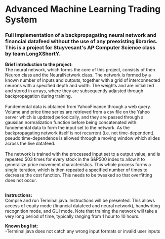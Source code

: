# Advanced Machine Learning Trading System
<h3>Full implementation of a backpropagating neural network and financial datafeed without the use of any preexisting libraries.
This is a project for Stuyvesant's AP Computer Science class by team LongXShortY.</h3>

<b>Brief introduction to the project:</b><br>
The neural network, which forms the core of this project, consists of then Neuron class and the NeuralNetwork class. The network is formed by a known number of inputs and outputs, together with a grid of interconnected neurons with a specified depth and width. The weights and are initialized and stored in arrays, where they are subsequently adjusted through backpropagation during training. <br> <br> 
Fundemental data is obtained from YahooFinance through a web query. Volume and price time series are retrieved from a csv file on the Yahoo server which is updated periodically, and they are passed through a gaussian normalization function before being concatenated with fundemental data to form the input set to the network. As the backpropagating network itself is not recurrent (i.e. not time-dependent), pseudo time-dependence is allowed through a moving window which slides across the live datafeed.<br><br> 
The network is trained with the processed input set to a output value, and is repeated 503 times for every stock in the S&P500 index to allow it to generalize price movement characteristics. This whole process forms a single iteration, which is then repeated a specified number of times to decrease the cost function. This needs to be tweaked so that overfitting does not occur. <br> <br> 

<b>Instructions:</b> <br>
Compile and run Terminal.java. Instructions will be presented. This allows access of equity mode (financial datafeed and neural network), handwriting recognition mode, and GUI mode. Note that training the network will take a very long period of time, typically ranging from 1 hour to 10 hours. <br>

<b>Known bug list:</b> <br> 
-Terminal.java does not catch any wrong input formats or invalid user inputs


